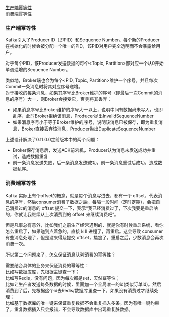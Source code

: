 [生产端幂等性](#生产端幂等性)  
[消费端幂等性](#消费端幂等性) 

### 生产端幂等性
Kafka引入了Producer ID（即PID）和Sequence Number。每个新的Producer在初始化的时候会被分配一个唯一的PID，该PID对用户完全透明而不会暴露给用户。

对于每个PID，该Producer发送数据的每个<Topic, Partition>都对应一个从0开始单调递增的Sequence Number。

类似地，Broker端也会为每个<PID, Topic, Partition>维护一个序号，并且每次Commit一条消息时将其对应序号递增。  
对于接收的每条消息，如果其序号比Broker维护的序号（即最后一次Commit的消息的序号）大一，则Broker会接受它，否则将其丢弃：
- 如果消息序号比Broker维护的序号大一以上，说明中间有数据尚未写入，也即乱序，此时Broker拒绝该消息，Producer抛出InvalidSequenceNumber
- 如果消息序号小于等于Broker维护的序号，说明该消息已被保存，即为重复消息，Broker直接丢弃该消息，Producer抛出DuplicateSequenceNumber

上述设计解决了0.11.0.0之前版本中的两个问题：
- Broker保存消息后，发送ACK前宕机，Producer认为消息未发送成功并重试，造成数据重复
- 前一条消息发送失败，后一条消息发送成功，前一条消息重试后成功，造成数据乱序。

### 消费端幂等性
Kafka 实际上有个offset的概念，就是每个消息写进去，都有一个 offset，代表消息的序号，然后consumer消费了数据之后，每隔一段时间（定时定期），会把自己消费过的消息的 offset 提交一下，表示“我已经消费过了，下次我要是重启啥的，你就让我继续从上次消费到的 offset 来继续消费吧”。

但是凡事总有意外，比如我们之前生产经常遇到的，就是你有时候重启系统，看你怎么重启了，如果碰到点着急的，直接 kill 进程了，再重启。这会导致 consumer 有些消息处理了，但是没来得及提交 offset，尴尬了。重启之后，少数消息会再次消费一次。

所以第二个问题来了，怎么保证消息队列消费的幂等性？

需要结合具体的业务来保证消费的幂等性：  
比如写数据库库，先根据主键查一下；  
比如写Redis，没有问题，因为每次都是set，天然幂等性；  
比如让生产者发送每条数据的时候，里面加一个全局唯一的id(类似订单id)。然后消费到了后，先根据这个id去Redis/数据库里查一下，如果没有消费过才继续处理；  
比如基于数据库的唯一键来保证重复数据不会重复插入多条。因为有唯一键约束了，重复数据插入只会报错，不会导致数据库中出现重复脏数据。



